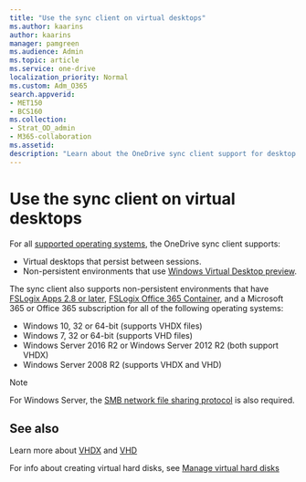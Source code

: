 ```yaml
---
title: "Use the sync client on virtual desktops"
ms.author: kaarins
author: kaarins
manager: pamgreen
ms.audience: Admin
ms.topic: article
ms.service: one-drive
localization_priority: Normal
ms.custom: Adm_O365
search.appverid:
- MET150
- BCS160
ms.collection: 
- Strat_OD_admin
- M365-collaboration
ms.assetid: 
description: "Learn about the OneDrive sync client support for desktop virtualization."
---
```


# Use the sync client on virtual desktops

For all [supported operating systems](https://support.office.com/article/cc0cb2b8-f446-445c-9b52-d3c2627d681e), the OneDrive sync client supports:

- Virtual desktops that persist between sessions. 
- Non-persistent environments that use [Windows Virtual Desktop preview](https://www.microsoft.com/microsoft-365/modern-desktop/enterprise/windows-virtual-desktop).

The sync client also supports non-persistent environments that have [FSLogix Apps 2.8 or later](https://fslogix.com/products/fslogix-apps), [FSLogix Office 365 Container](https://fslogix.com/products/office-365-container), and a Microsoft 365 or Office 365 subscription for all of the following operating systems:

- Windows 10, 32 or 64-bit (supports VHDX files) 
- Windows 7, 32 or 64-bit (supports VHD files) 
- Windows Server 2016 R2 or Windows Server 2012 R2 (both support VHDX)
- Windows Server 2008 R2 (supports VHDX and VHD)

> [!NOTE]
> For Windows Server, the [SMB network file sharing protocol](/windows-server/storage/file-server/file-server-smb-overview) is also required. 

## See also

Learn more about [VHDX](/openspecs/windows_protocols/ms-vhdx/83f6b700-6216-40f0-aa99-9fcb421206e2) and [VHD](/windows/desktop/vstor/about-vhd)

For info about creating virtual hard disks, see [Manage virtual hard disks](/windows-server/storage/disk-management/manage-virtual-hard-disks)


